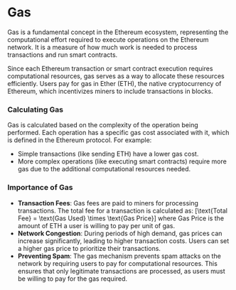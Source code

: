 # Gas 

Gas is a fundamental concept in the Ethereum ecosystem, representing the computational effort required to execute operations on the Ethereum network. It is a measure of how much work is needed to process transactions and run smart contracts.

Since each Ethereum transaction or smart contract execution requires computational resources, gas serves as a way to allocate these resources efficiently. Users pay for gas in Ether (ETH), the native cryptocurrency of Ethereum, which incentivizes miners to include transactions in blocks.

### Calculating Gas
Gas is calculated based on the complexity of the operation being performed. Each operation has a specific gas cost associated with it, which is defined in the Ethereum protocol. For example:
- Simple transactions (like sending ETH) have a lower gas cost.
- More complex operations (like executing smart contracts) require more gas due to the additional computational resources needed.

### Importance of Gas
- **Transaction Fees**: Gas fees are paid to miners for processing transactions. The total fee for a transaction is calculated as:
  \[\text{Total Fee} = \text{Gas Used} \times \text{Gas Price}\]
  where Gas Price is the amount of ETH a user is willing to pay per unit of gas.
- **Network Congestion**: During periods of high demand, gas prices can increase significantly, leading to higher transaction costs. Users can set a higher gas price to prioritize their transactions.
- **Preventing Spam**: The gas mechanism prevents spam attacks on the network by requiring users to pay for computational resources. This ensures that only legitimate transactions are processed, as users must be willing to pay for the gas required.

